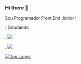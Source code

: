 ### Hi there 👋
Sou Programador  Front  End  Júnior  !


 . Estudando 



 . <img src="https://img.shields.io/badge/JavaScript-323330?style=for-the-badge&logo=javascript&logoColor=F7DF1E"  >
 
 

. <img src="https://img.shields.io/badge/Node.js-43853D?style=for-the-badge&logo=node.js&logoColor=white">


[![Top Langs](https://github-readme-stats.vercel.app/api/top-langs/?username=jailson12)](https://github.com/anuraghazra/github-readme-stats)

